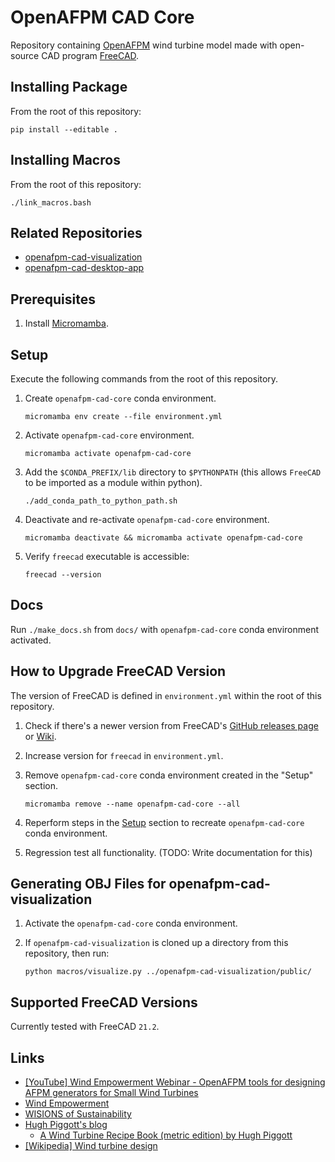 # OpenAFPM CAD Core

Repository containing [OpenAFPM](https://www.openafpm.net/) wind turbine model made with open-source CAD program [FreeCAD](https://www.freecad.org/).

## Installing Package

From the root of this repository:

    pip install --editable .


## Installing Macros

From the root of this repository:

    ./link_macros.bash


## Related Repositories
* [openafpm-cad-visualization](https://github.com/gbroques/openafpm-cad-visualization)
* [openafpm-cad-desktop-app](https://github.com/gbroques/openafpm-cad-desktop-app)


## Prerequisites

1. Install [Micromamba](https://mamba.readthedocs.io/en/latest/installation/micromamba-installation.html).


## Setup
Execute the following commands from the root of this repository.

1. Create `openafpm-cad-core` conda environment.

       micromamba env create --file environment.yml

2. Activate `openafpm-cad-core` environment.

       micromamba activate openafpm-cad-core

3. Add the `$CONDA_PREFIX/lib` directory to `$PYTHONPATH` (this allows `FreeCAD` to be imported as a module within python).

       ./add_conda_path_to_python_path.sh

4. Deactivate and re-activate `openafpm-cad-core` environment.

       micromamba deactivate && micromamba activate openafpm-cad-core


5. Verify `freecad` executable is accessible:

       freecad --version

## Docs
Run `./make_docs.sh` from `docs/` with `openafpm-cad-core` conda environment activated.


## How to Upgrade FreeCAD Version
The version of FreeCAD is defined in `environment.yml` within the root of this repository.

1. Check if there's a newer version from FreeCAD's [GitHub releases page](https://github.com/FreeCAD/FreeCAD/releases) or [Wiki](https://wiki.freecad.org/Feature_list#Release_notes).
2. Increase version for `freecad` in `environment.yml`.
3. Remove `openafpm-cad-core` conda environment created in the "Setup" section.

       micromamba remove --name openafpm-cad-core --all

4. Reperform steps in the [Setup](#setup) section to recreate `openafpm-cad-core` conda environment.
5. Regression test all functionality. (TODO: Write documentation for this)

## Generating OBJ Files for openafpm-cad-visualization

1. Activate the `openafpm-cad-core` conda environment.
2. If `openafpm-cad-visualization` is cloned up a directory from this repository, then run:

       python macros/visualize.py ../openafpm-cad-visualization/public/

## Supported FreeCAD Versions

Currently tested with FreeCAD `21.2`.


## Links
* [[YouTube] Wind Empowerment Webinar - OpenAFPM tools for designing AFPM generators for Small Wind Turbines](https://www.youtube.com/watch?v=hk0j-qxkG9s&ab_channel=WindEmpowerment)
* [Wind Empowerment](https://windempowerment.com/)
* [WISIONS of Sustainability](https://wisions.net/)
* [Hugh Piggott's blog](http://scoraigwind.co.uk/)
  * [A Wind Turbine Recipe Book (metric edition) by Hugh Piggott](http://scoraigwind.co.uk/pdf-metric-edition-of-recipe-book-at-scribd/)
* [[Wikipedia] Wind turbine design](https://en.wikipedia.org/wiki/Wind_turbine_design)

